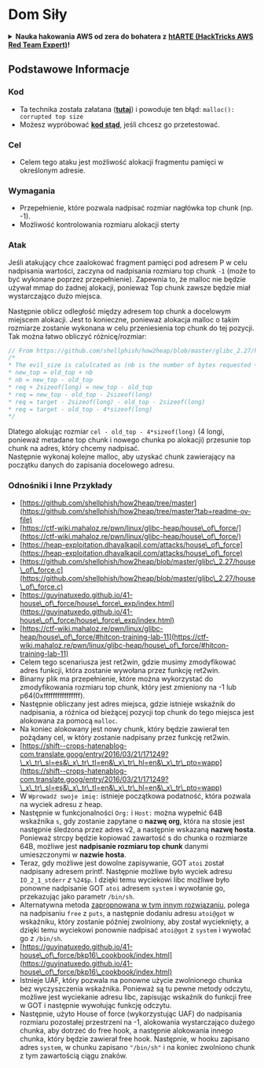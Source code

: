 # Dom Siły

<details>

<summary><strong>Nauka hakowania AWS od zera do bohatera z</strong> <a href="https://training.hacktricks.xyz/courses/arte"><strong>htARTE (HackTricks AWS Red Team Expert)</strong></a><strong>!</strong></summary>

Inne sposoby wsparcia HackTricks:

* Jeśli chcesz zobaczyć swoją **firmę reklamowaną w HackTricks** lub **pobrać HackTricks w formacie PDF** sprawdź [**PLAN SUBSKRYPCYJNY**](https://github.com/sponsors/carlospolop)!
* Zdobądź [**oficjalne gadżety PEASS & HackTricks**](https://peass.creator-spring.com)
* Odkryj [**Rodzinę PEASS**](https://opensea.io/collection/the-peass-family), naszą kolekcję ekskluzywnych [**NFT**](https://opensea.io/collection/the-peass-family)
* **Dołącz do** 💬 [**grupy Discord**](https://discord.gg/hRep4RUj7f) lub [**grupy telegramowej**](https://t.me/peass) lub **śledź** nas na **Twitterze** 🐦 [**@hacktricks\_live**](https://twitter.com/hacktricks\_live)**.**
* **Podziel się swoimi sztuczkami hakowania, przesyłając PR-y do** [**HackTricks**](https://github.com/carlospolop/hacktricks) i [**HackTricks Cloud**](https://github.com/carlospolop/hacktricks-cloud) github repos.

</details>

## Podstawowe Informacje

### Kod

* Ta technika została załatana ([**tutaj**](https://sourceware.org/git/?p=glibc.git;a=commitdiff;h=30a17d8c95fbfb15c52d1115803b63aaa73a285c)) i powoduje ten błąd: `malloc(): corrupted top size`
* Możesz wypróbować [**kod stąd**](https://guyinatuxedo.github.io/41-house\_of\_force/house\_force\_exp/index.html), jeśli chcesz go przetestować.

### Cel

* Celem tego ataku jest możliwość alokacji fragmentu pamięci w określonym adresie.

### Wymagania

* Przepełnienie, które pozwala nadpisać rozmiar nagłówka top chunk (np. -1).
* Możliwość kontrolowania rozmiaru alokacji sterty

### Atak

Jeśli atakujący chce zaalokować fragment pamięci pod adresem P w celu nadpisania wartości, zaczyna od nadpisania rozmiaru top chunk `-1` (może to być wykonane poprzez przepełnienie). Zapewnia to, że malloc nie będzie używał mmap do żadnej alokacji, ponieważ Top chunk zawsze będzie miał wystarczająco dużo miejsca.

Następnie oblicz odległość między adresem top chunk a docelowym miejscem alokacji. Jest to konieczne, ponieważ alokacja malloc o takim rozmiarze zostanie wykonana w celu przeniesienia top chunk do tej pozycji. Tak można łatwo obliczyć różnicę/rozmiar:
```c
// From https://github.com/shellphish/how2heap/blob/master/glibc_2.27/house_of_force.c#L59C2-L67C5
/*
* The evil_size is calulcated as (nb is the number of bytes requested + space for metadata):
* new_top = old_top + nb
* nb = new_top - old_top
* req + 2sizeof(long) = new_top - old_top
* req = new_top - old_top - 2sizeof(long)
* req = target - 2sizeof(long) - old_top - 2sizeof(long)
* req = target - old_top - 4*sizeof(long)
*/
```
Dlatego alokując rozmiar `cel - old_top - 4*sizeof(long)` (4 longi, ponieważ metadane top chunk i nowego chunka po alokacji) przesunie top chunk na adres, który chcemy nadpisać.\
Następnie wykonaj kolejne malloc, aby uzyskać chunk zawierający na początku danych do zapisania docelowego adresu.

### Odnośniki i Inne Przykłady

* [https://github.com/shellphish/how2heap/tree/master](https://github.com/shellphish/how2heap/tree/master?tab=readme-ov-file)
* [https://ctf-wiki.mahaloz.re/pwn/linux/glibc-heap/house\_of\_force/](https://ctf-wiki.mahaloz.re/pwn/linux/glibc-heap/house\_of\_force/)
* [https://heap-exploitation.dhavalkapil.com/attacks/house\_of\_force](https://heap-exploitation.dhavalkapil.com/attacks/house\_of\_force)
* [https://github.com/shellphish/how2heap/blob/master/glibc\_2.27/house\_of\_force.c](https://github.com/shellphish/how2heap/blob/master/glibc\_2.27/house\_of\_force.c)
* [https://guyinatuxedo.github.io/41-house\_of\_force/house\_force\_exp/index.html](https://guyinatuxedo.github.io/41-house\_of\_force/house\_force\_exp/index.html)
* [https://ctf-wiki.mahaloz.re/pwn/linux/glibc-heap/house\_of\_force/#hitcon-training-lab-11](https://ctf-wiki.mahaloz.re/pwn/linux/glibc-heap/house\_of\_force/#hitcon-training-lab-11)
* Celem tego scenariusza jest ret2win, gdzie musimy zmodyfikować adres funkcji, która zostanie wywołana przez funkcję ret2win.
* Binarny plik ma przepełnienie, które można wykorzystać do zmodyfikowania rozmiaru top chunk, który jest zmieniony na -1 lub p64(0xffffffffffffffff).
* Następnie obliczany jest adres miejsca, gdzie istnieje wskaźnik do nadpisania, a różnica od bieżącej pozycji top chunk do tego miejsca jest alokowana za pomocą `malloc`.
* Na koniec alokowany jest nowy chunk, który będzie zawierał ten pożądany cel, w który zostanie nadpisany przez funkcję ret2win.
* [https://shift--crops-hatenablog-com.translate.goog/entry/2016/03/21/171249?\_x\_tr\_sl=es&\_x\_tr\_tl=en&\_x\_tr\_hl=en&\_x\_tr\_pto=wapp](https://shift--crops-hatenablog-com.translate.goog/entry/2016/03/21/171249?\_x\_tr\_sl=es&\_x\_tr\_tl=en&\_x\_tr\_hl=en&\_x\_tr\_pto=wapp)
* W `Wprowadź swoje imię:` istnieje początkowa podatność, która pozwala na wyciek adresu z heap.
* Następnie w funkcjonalności `Org:` i `Host:` można wypełnić 64B wskaźnika `s`, gdy zostanie zapytane o **nazwę org**, która na stosie jest następnie śledzona przez adres v2, a następnie wskazaną **nazwę hosta**. Ponieważ strcpy będzie kopiować zawartość s do chunka o rozmiarze 64B, możliwe jest **nadpisanie rozmiaru top chunk** danymi umieszczonymi w **nazwie hosta**.
* Teraz, gdy możliwe jest dowolne zapisywanie, GOT `atoi` został nadpisany adresem printf. Następnie możliwe było wyciek adresu `IO_2_1_stderr` _z_ `%24$p`. I dzięki temu wyciekowi libc możliwe było ponowne nadpisanie GOT `atoi` adresem `system` i wywołanie go, przekazując jako parametr `/bin/sh`.
* Alternatywna metoda [zapropnowana w tym innym rozwiązaniu](https://ctf-wiki.mahaloz.re/pwn/linux/glibc-heap/house\_of\_force/#2016-bctf-bcloud), polega na nadpisaniu `free` z `puts`, a następnie dodaniu adresu `atoi@got` w wskaźniku, który zostanie później zwolniony, aby został wycieknięty, a dzięki temu wyciekowi ponownie nadpisać `atoi@got` z `system` i wywołać go z `/bin/sh`.
* [https://guyinatuxedo.github.io/41-house\_of\_force/bkp16\_cookbook/index.html](https://guyinatuxedo.github.io/41-house\_of\_force/bkp16\_cookbook/index.html)
* Istnieje UAF, który pozwala na ponowne użycie zwolnionego chunka bez wyczyszczenia wskaźnika. Ponieważ są tu pewne metody odczytu, możliwe jest wyciekanie adresu libc, zapisując wskaźnik do funkcji free w GOT i następnie wywołując funkcję odczytu.
* Następnie, użyto House of force (wykorzystując UAF) do nadpisania rozmiaru pozostałej przestrzeni na -1, alokowania wystarczająco dużego chunka, aby dotrzeć do free hook, a następnie alokowania innego chunka, który będzie zawierał free hook. Następnie, w hooku zapisano adres `system`, w chunku zapisano `"/bin/sh"` i na koniec zwolniono chunk z tym zawartością ciągu znaków.
